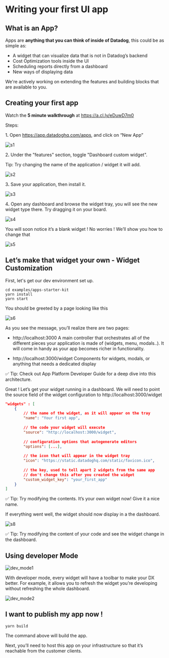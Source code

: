# Writing your first UI app

## What is an App?

Apps are **anything that you can think of inside of Datadog**, this could be as simple as:
-   A widget that can visualize data that is not in Datadog’s backend
-   Cost Optimization tools inside the UI
-   Scheduling reports directly from a dashboard
-   New ways of displaying data

We're actively working on extending the features and building blocks that are available to you.

## Creating your first app

Watch the **5 minute walkthrough** at https://a.cl.ly/eDuwD7m0


Steps:

1ꓸ Open https://app.datadoghq.com/apps, and click on “New App”

![s1](https://p-qkfgo2.t2.n0.cdn.getcloudapp.com/items/kpu7mnQ5/691d1b66-1622-419d-a561-dbda1054e732.png?source=viewer&v=0e8849313e0baaf4e4068003cca5e872)

2ꓸ Under the "features" section, toggle "Dashboard custom widget".

Tip: Try changing the name of the application / widget it will add.

![s2](https://p-qkfgo2.t2.n0.cdn.getcloudapp.com/items/ApuRO9ng/ef85d969-0c75-4b78-a51b-5ceaaec16c6a.png?source=viewer&v=01285d41744c1d83a80c1c4f79a47027)


3ꓸ Save your application, then install it.

![s3](https://p-qkfgo2.t2.n0.cdn.getcloudapp.com/items/wbu9kR6b/95bdb3b4-e89e-448e-b0be-e03a00afd6f0.png?source=viewer&v=f086ccdaf1495c9534cd3ad26051b630)

4ꓸ Open any dashboard and browse the widget tray, you will see the new widget type there. Try dragging it on your board.

![s4](https://p-qkfgo2.t2.n0.cdn.getcloudapp.com/items/geu4rA0v/a2642123-dec1-4bd4-a230-7fdea09ab4c4.png?source=viewer&v=010ae411a8121978f232705050d64d75)

You will soon notice it’s a blank widget ! No worries ! We’ll show you how to change that

![s5](https://p-qkfgo2.t2.n0.cdn.getcloudapp.com/items/DOu2vBjj/d7f53a25-1f4c-4c45-8820-d6c78ad75e50.png?source=viewer&v=89769497f7a1f3a83f15c21c56a234f8)

## Let’s make that widget your own - Widget Customization

First, let's get our dev environment set up.

```
cd examples/apps-starter-kit
yarn install
yarn start
```

You should be greeted by a page looking like this

![s6](https://p-qkfgo2.t2.n0.cdn.getcloudapp.com/items/X6u9DlY0/e5fc94d8-1772-40eb-a793-0e6e80850617.png?source=viewer&v=473644c06de6bf687d228366746c9042)

As you see the message, you’ll realize there are two pages:

- http://localhost:3000 A main controller that orchestrates all of the different pieces your application is made of (widgets, menu, modals..). It will come in handy as your app becomes richer in functionality.

- http://localhost:3000/widget Components for widgets, modals, or anything that needs a dedicated display

✅ Tip: Check out App Platform Developer Guide for a deep dive into this architecture.

Great ! Let’s get your widget running in a dashboard. We will need to point the source field of the widget configuration to http://localhost:3000/widget

```json
"widgets" : [
    {
        // the name of the widget, as it will appear on the tray
        "name": "Your first app", 
        
        // the code your widget will execute
        "source": "http://localhost:3000/widget",
        
        // configuration options that autogenerate editors
        "options": [...],
        
        // the icon that will appear in the widget tray
        "icon": "https://static.datadoghq.com/static/favicon.ico",
        
        // the key, used to tell apart 2 widgets from the same app
        // don't change this after you created the widget
        "custom_widget_key": "your_first_app" 
    }
]
```

✅ Tip: Try modifying the contents. It’s your own widget now! Give it a nice name.

If everything went well, the widget should now display in a the dashboard.

![s8](https://p-qkfgo2.t2.n0.cdn.getcloudapp.com/items/Qwu9G5e8/c96824e4-66cb-4644-adba-34e27c297cb2.png?source=viewer&v=514b36d5db8baf5dc6d8d3675b441d4d)

✅ Tip: Try modifying the content of your code and see the widget change in the dashboard.

## Using developer Mode

![dev_mode1](https://p-qkfgo2.t2.n0.cdn.getcloudapp.com/items/yAu6LyoN/3ee9c354-00a6-4789-8a62-42abcac4500f.png?source=viewer&v=0eaa32e5d1121d0261332af776a89f9b)

With developer mode, every widget will have a toolbar to make your DX better. For example, it allows you to refresh the widget you’re developing without refreshing the whole dashboard.

![dev_mode2](https://p-qkfgo2.t2.n0.cdn.getcloudapp.com/items/jkuen4y2/6c92f76c-5540-47fe-9c84-74a3676f5c1e.png?source=viewer&v=97ec2c27cb0b98c69ce09d5a3a5d7a6c)

## I want to publish my app now !

```
yarn build
```

The command above will build the app.

Next, you’ll need to host this app on your infrastructure so that it’s reachable from the customer clients.